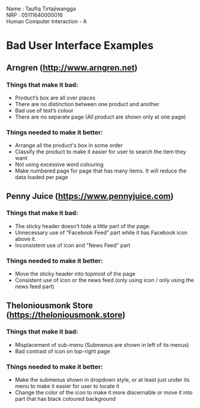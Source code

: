 Name    : Taufiq Tirtajiwangga\
NRP     : 05111640000016\
Human Computer Interaction - A

# **Bad User Interface Examples**

## Arngren (http://www.arngren.net)

### Things that make it bad:
- Product’s box are all over places
- There are no distinction between one product and another
- Bad use of text’s colour
- There are no separate page (All product are shown only at one page)

### Things needed to make it better:
- Arrange all the product's box in some order
- Classify the product to make it easier for user to search the item they want
- Not using excessive word colouring
- Make numbered page for page that has many items. It will reduce the data loaded per page

## Penny Juice (https://www.pennyjuice.com)

### Things that make it bad:
- The sticky header doesn’t hide a little part of the page.
- Unnecessary use of “Facebook Feed” part while it has Facebook icon above it. 
- Inconsistent use of icon and "News Feed" part

### Things needed to make it better:
- Move the sticky header into topmost of the page
- Consistent use of icon or the news feed (only using icon / only using the news feed part) 

## Theloniousmonk Store (https://theloniousmonk.store)

### Things that make it bad:
- Misplacement of sub-menu (Submenus are shown in left of its menus)
- Bad contrast of icon on top-right page

### Things needed to make it better:
- Make the submenus shown in dropdown style, or at least just under its menu to make it easier for user to locate it
- Change the color of the icon to make it more discernable or move it into part that has black coloured background
